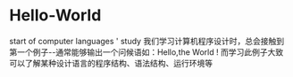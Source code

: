 # Hello-World
start of computer languages ' study
我们学习计算机程序设计时，总会接触到第一个例子--通常能够输出一个问候语如：Hello,the World !
而学习此例子大致可以了解某种设计语言的程序结构、语法结构、运行环境等

